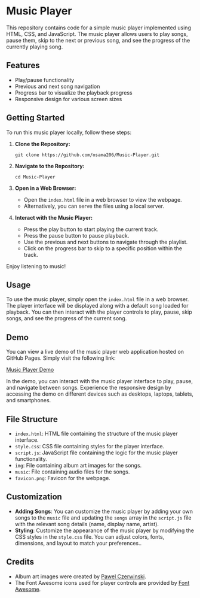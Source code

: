 # Music Player

This repository contains code for a simple music player implemented using HTML, CSS, and JavaScript. The music player allows users to play songs, pause them, skip to the next or previous song, and see the progress of the currently playing song.

## Features

- Play/pause functionality
- Previous and next song navigation
- Progress bar to visualize the playback progress
- Responsive design for various screen sizes

## Getting Started

To run this music player locally, follow these steps:

1. **Clone the Repository:**
   ```
   git clone https://github.com/osama206/Music-Player.git
   ```

2. **Navigate to the Repository:**
   ```
   cd Music-Player
   ```

3. **Open in a Web Browser:**
   - Open the `index.html` file in a web browser to view the webpage.
   - Alternatively, you can serve the files using a local server.

4. **Interact with the Music Player:**
   - Press the play button to start playing the current track.
   - Press the pause button to pause playback.
   - Use the previous and next buttons to navigate through the playlist.
   - Click on the progress bar to skip to a specific position within the track.

Enjoy listening to music!

## Usage

To use the music player, simply open the `index.html` file in a web browser. The player interface will be displayed along with a default song loaded for playback. You can then interact with the player controls to play, pause, skip songs, and see the progress of the current song.

## Demo

You can view a live demo of the music player web application hosted on GitHub Pages. Simply visit the following link:

[Music Player Demo](https://osama206.github.io/Music-Player/)

In the demo, you can interact with the music player interface to play, pause, and navigate between songs. Experience the responsive design by accessing the demo on different devices such as desktops, laptops, tablets, and smartphones.

## File Structure

- `index.html`: HTML file containing the structure of the music player interface.
- `style.css`: CSS file containing styles for the player interface.
- `script.js`: JavaScript file containing the logic for the music player functionality.
- `img`: File containing album art images for the songs.
- `music`: File containing audio files for the songs.
- `favicon.png`: Favicon for the webpage.


## Customization

- **Adding Songs**: You can customize the music player by adding your own songs to the `music` file and updating the `songs` array in the `script.js` file with the relevant song details (name, display name, artist).
- **Styling**: Customize the appearance of the music player by modifying the CSS styles in the `style.css` file. You can adjust colors, fonts, dimensions, and layout to match your preferences..

## Credits

- Album art images were created by [Pawel Czerwinski](https://unsplash.com/@pawel_czerwinski).
- The Font Awesome icons used for player controls are provided by [Font Awesome](https://fontawesome.com/).

